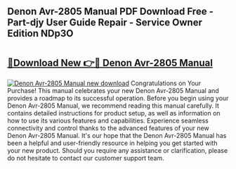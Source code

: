## Denon Avr-2805 Manual PDF Download Free - Part-djy User Guide Repair - Service Owner Edition NDp3O

# <h2><a href="http://bc39097.oget.top/?id=Denon+Avr-2805+Manual">🔗Download New 👉🔴 Denon Avr-2805 Manual</a></h2>

[![Denon Avr-2805 Manual new download](https://i.imgur.com/5g1atiW.png)](http://bc39097.oget.top/?id=Denon+Avr-2805+Manual)
Congratulations on Your Purchase! This manual celebrates your new Denon Avr-2805 Manual and provides a roadmap to its successful operation. Before you begin using your Denon Avr-2805 Manual, we recommend reading this manual carefully. It contains detailed instructions for product setup, as well as information on how to use its various features and capabilities. Experience seamless connectivity and control thanks to the advanced features of your new Denon Avr-2805 Manual. It's our hope that the Denon Avr-2805 Manual has been a helpful and user-friendly resource in helping you get started with your new product. Should you require any assistance or clarification, please do not hesitate to contact our customer support team.
